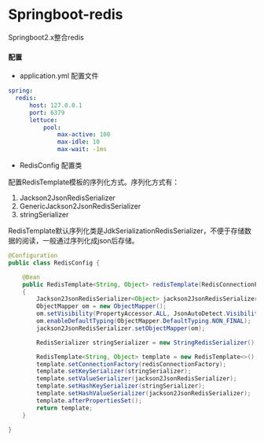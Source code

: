 # Springboot-redis

Springboot2.x整合redis

#### 配置

* application.yml 配置文件

```yaml
spring:
  redis:
      host: 127.0.0.1
      port: 6379
      lettuce:
          pool:
              max-active: 100
              max-idle: 10
              max-wait: -1ms

```

* RedisConfig 配置类

配置RedisTemplate模板的序列化方式。序列化方式有：

1. Jackson2JsonRedisSerializer
2. GenericJackson2JsonRedisSerializer
3. stringSerializer

RedisTemplate默认序列化类是JdkSerializationRedisSerializer，不便于存储数据的阅读，一般通过序列化成json后存储。

```java
@Configuration
public class RedisConfig {

    @Bean
    public RedisTemplate<String, Object> redisTemplate(RedisConnectionFactory redisConnectionFactory)
    {
        Jackson2JsonRedisSerializer<Object> jackson2JsonRedisSerializer = new Jackson2JsonRedisSerializer<>(Object.class);
        ObjectMapper om = new ObjectMapper();
        om.setVisibility(PropertyAccessor.ALL, JsonAutoDetect.Visibility.ANY);
        om.enableDefaultTyping(ObjectMapper.DefaultTyping.NON_FINAL);
        jackson2JsonRedisSerializer.setObjectMapper(om);

        RedisSerializer stringSerializer = new StringRedisSerializer();

        RedisTemplate<String, Object> template = new RedisTemplate<>();
        template.setConnectionFactory(redisConnectionFactory);
        template.setKeySerializer(stringSerializer);
        template.setValueSerializer(jackson2JsonRedisSerializer);
        template.setHashKeySerializer(stringSerializer);
        template.setHashValueSerializer(jackson2JsonRedisSerializer);
        template.afterPropertiesSet();
        return template;
    }

}
```